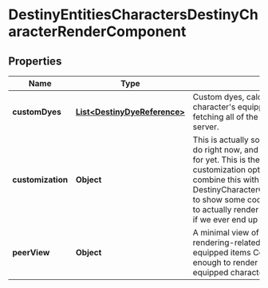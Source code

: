 
# DestinyEntitiesCharactersDestinyCharacterRenderComponent

## Properties
Name | Type | Description | Notes
------------ | ------------- | ------------- | -------------
**customDyes** | [**List&lt;DestinyDyeReference&gt;**](DestinyDyeReference.md) | Custom dyes, calculated by iterating over the character&#39;s equipped items. Useful for pre-fetching all of the dye data needed from our server. |  [optional]
**customization** | **Object** | This is actually something that Spasm.js *doesn&#39;t* do right now, and that we don&#39;t return assets for yet. This is the data about what character customization options you picked. You can combine this with DestinyCharacterCustomizationOptionDefinition to show some cool info, and hopefully someday to actually render a user&#39;s face in 3D. We&#39;ll see if we ever end up with time for that. |  [optional]
**peerView** | **Object** | A minimal view of:  - Equipped items  - The rendering-related custom options on those equipped items  Combined, that should be enough to render all of the items on the equipped character. |  [optional]



